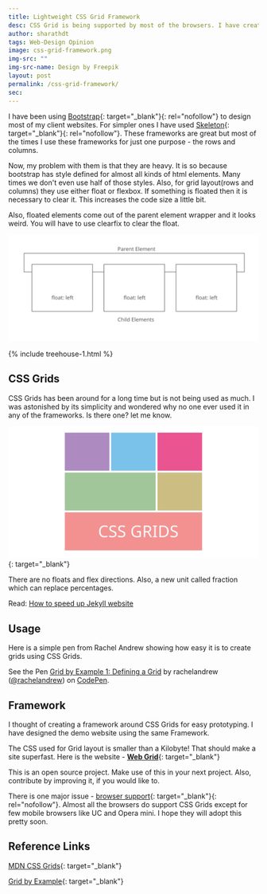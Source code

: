 ```yaml
---
title: Lightweight CSS Grid Framework
desc: CSS Grid is being supported by most of the browsers. I have created a framework built around this for my next websites. The CSS weighs only around a Kilobyte! I hope other frameworks migrate to CSS Grid soon. 
author: sharathdt
tags: Web-Design Opinion
image: css-grid-framework.png
img-src: ""
img-src-name: Design by Freepik
layout: post
permalink: /css-grid-framework/
sec: 
---
```


I have been using [Bootstrap](http://getbootstrap.com/){: target="_blank"}{: rel="nofollow"} to design most of my client websites. For simpler ones I have used [Skeleton](http://getskeleton.com){: target="_blank"}{: rel="nofollow"}. These frameworks are great but most of the times I use these frameworks for just one purpose - the rows and columns. 

Now, my problem with them is that they are heavy. It is so because bootstrap has style defined for almost all kinds of html elements. Many times we don't even use half of those styles. Also, for grid layout(rows and columns) they use either float or flexbox. If something is floated then it is necessary to clear it. This increases the code size a little bit.

Also, floated elements come out of the parent element wrapper and it looks weird. You will have to use clearfix to clear the float.

![Float Problems](/images/float-problems.svg)

{% include treehouse-1.html %}

## CSS Grids

CSS Grids has been around for a long time but is not being used as much. I was astonished by its simplicity and wondered why no one ever used it in any of the frameworks. Is there one? let me know.

![Float Problems](/images/css-grid-framework.svg){: target="_blank"}


There are no floats and flex directions. Also, a new unit called fraction which can replace percentages.

Read: [How to speed up Jekyll website](/jekyll-speed/)

## Usage

Here is a simple pen from Rachel Andrew showing how easy it is to create grids using CSS Grids.

<p data-height="300" data-theme-id="light" data-slug-hash="BNXyQa" data-default-tab="css,result" data-user="rachelandrew" data-embed-version="2" data-pen-title="Grid by Example 1: Defining a Grid" class="codepen">See the Pen <a rel="nofollow" href="https://codepen.io/rachelandrew/pen/BNXyQa/">Grid by Example 1: Defining a Grid</a> by rachelandrew (<a rel="nofollow" href="https://codepen.io/rachelandrew">@rachelandrew</a>) on <a rel="nofollow" href="https://codepen.io">CodePen</a>.</p>


## Framework

I thought of creating a framework around CSS Grids for easy prototyping. I have designed the demo website using the same Framework. 

The CSS used for Grid layout is smaller than a Kilobyte! That should make a site superfast. Here is the website - [**Web Grid**](http://webjeda.com/web-grid/){: target="_blank"}

This is an open source project. Make use of this in your next project. Also, contribute by improving it, if you would like to.


There is one major issue - [browser support](http://caniuse.com/css-grid/embed){: target="_blank"}{: rel="nofollow"}. Almost all the browsers do support CSS Grids except for few mobile browsers like UC and Opera mini. I hope they will adopt this pretty soon.


## Reference Links

[MDN CSS Grids](https://developer.mozilla.org/en-US/docs/Web/CSS/CSS_Grid_Layout){: target="_blank"}

[Grid by Example](https://gridbyexample.com/examples/){: target="_blank"}



<script async src="https://production-assets.codepen.io/assets/embed/ei.js"></script>